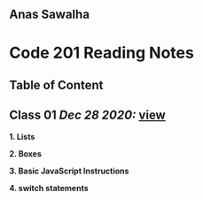 ## Anas Sawalha

# Code 201 Reading Notes

## Table of Content 

## Class 01  *Dec 28 2020:* [view](https://anassawalha95.github.io/reading-notes2/Class%2001)

__1. Lists__ 

__2. Boxes__ 

__3. Basic JavaScript Instructions__

__4. switch statements__



